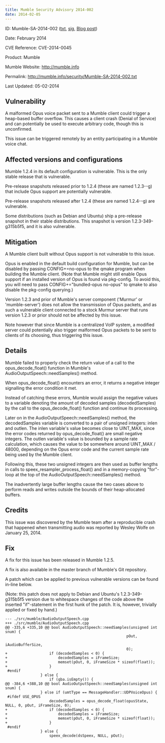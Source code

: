 ```yaml
---
title: Mumble Security Advisory 2014-002
date: 2014-02-05
---
```


ID: Mumble-SA-2014-002 ([txt](../Mumble-SA-2014-002.txt), [sig](../Mumble-SA-2014-002.txt.sig),
[Blog post](/blog/mumble-1.2.5/))

Date: February 2014

CVE Reference: CVE-2014-0045

Product: Mumble

Mumble Website: http://mumble.info

Permalink: http://mumble.info/security/Mumble-SA-2014-002.txt

Last Updated: 05-02-2014

## Vulnerability

A malformed Opus voice packet sent to a Mumble client could trigger a heap-based buffer overflow. This causes a client
crash (Denial of Service) and can potentially be used to execute arbitrary code, though this is unconfirmed.

This issue can be triggered remotely by an entity participating in a Mumble voice chat.

## Affected versions and configurations

Mumble 1.2.4 in its default configuration is vulnerable. This is the only stable release that is vulnerable.

Pre-release snapshots released prior to 1.2.4 (these are named 1.2.3-<number>-g<commit>) that include Opus support are
potentially vulnerable.

Pre-release snapshots released after 1.2.4 (these are named 1.2.4-<number>-g<commit>) are vulnerable.

Some distributions (such as Debian and Ubuntu) ship a pre-release snapshot in their stable distributions. This snapshot
is version 1.2.3-349-g315b5f5, and it is also vulnerable.

## Mitigation

A Mumble client built without Opus support is not vulnerable to this issue.

Opus is enabled in the default build configuration for Mumble, but can be disabled by passing CONFIG+=no-opus to the
qmake program when building the Mumble client. (Note that Mumble might still enable Opus support if an installed version
of Opus is found via pkg-config. To avoid this, you will need to pass CONFIG+="bundled-opus no-opus" to qmake to also
disable the pkg-config querying.)

Version 1.2.3 and prior of Mumble's server component ('Murmur' or 'mumble-server') does not allow the transmission of
Opus packets, and as such a vulnerable client connected to a stock Murmur server that runs version 1.2.3 or prior should
not be affected by this issue.

Note however that since Mumble is a centralized VoIP system, a modified server could potentially also trigger malformed
Opus packets to be sent to clients of its choosing, thus triggering this issue.

## Details

Mumble failed to properly check the return value of a call to the opus_decode_float() function in Mumble's
AudioOutputSpeech::needSamples() method.

When opus_decode_float() encounters an error, it returns a negative integer signalling the error condition it met.

Instead of catching these errors, Mumble would assign the negative values to a variable denoting the amount of decoded
samples (decodedSamples) by the call to the opus_decode_float() function and continue its processing.

Later on in the AudioOutputSpeech::needSamples() method, the decodedSamples variable is converted to a pair of unsigned
integers: inlen and outlen. The inlen variable's value becomes close to UINT_MAX, since the error codes returned by
opus_decode_float() are small negative integers. The outlen variable's value is bounded by a sample rate calculation,
which causes the value to be somewhere around UINT_MAX / 48000, depending on the Opus error code and the current sample
rate being used by the Mumble client.

Following this, these two unsigned integers are then used as buffer lengths in calls to speex_resampler_process_float()
and in a memory-copying "for"-loop at the top of the AudioOutputSpeech::needSamples() method.

The inadvertently large buffer lengths cause the two cases above to perform reads and writes outside the bounds of their
heap-allocated buffers.

## Credits

This issue was discovered by the Mumble team after a reproducible crash that happened when transmitting audio was
reported by Wesley Wolfe on January 25, 2014.

## Fix

A fix for this issue has been released in Mumble 1.2.5.

A fix is also available in the master branch of Mumble's Git repository.

A patch which can be applied to previous vulnerable versions can be found in-line below.

(Note: this patch does not apply to Debian and Ubuntu's 1.2.3-349-g315b5f5 version due to whitespace changes of the code
above the inserted "if"-statement in the first hunk of the patch. It is, however, trivially applied or fixed by hand.)

```
--- ./src/mumble/AudioOutputSpeech.cpp
+++ ./src/mumble/AudioOutputSpeech.cpp
@@ -335,6 +335,10 @@ bool AudioOutputSpeech::needSamples(unsigned int snum) {
 					                                   pOut,
 					                                   iAudioBufferSize,
 					                                   0);
+					if (decodedSamples < 0) {
+						decodedSamples = iFrameSize;
+						memset(pOut, 0, iFrameSize * sizeof(float));
+					}
 #endif
 				} else {
 					if (qba.isEmpty()) {
@@ -384,6 +388,10 @@ bool AudioOutputSpeech::needSamples(unsigned int snum) {
 				} else if (umtType == MessageHandler::UDPVoiceOpus) {
 #ifdef USE_OPUS
 					decodedSamples = opus_decode_float(opusState, NULL, 0, pOut, iFrameSize, 0);
+					if (decodedSamples < 0) {
+						decodedSamples = iFrameSize;
+						memset(pOut, 0, iFrameSize * sizeof(float));
+					}
 #endif
 				} else {
 					speex_decode(dsSpeex, NULL, pOut);
```
